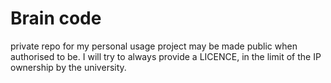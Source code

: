 # Brain code

private repo for my personal usage
project may be made public when authorised to be. I will try to always provide a LICENCE, in the limit of the IP ownership by the university. 
